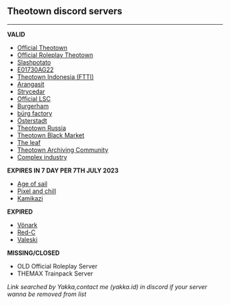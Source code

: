 ## Theotown discord servers
___
**VALID**

- [Official Theotown](https://discord.gg/theotown)
- [Official Roleplay Theotown](https://discord.gg/kXCgHWTxmh)
- [Slashpotato](https://discord.gg/KzzaRkGc2W)
- [E01730AG22](https://discord.gg/4m6rXbte7x)
- [Theotown Indonesia (FTTI)](https://discord.gg/WEgX6CA7Hs)
- [Arangasit](https://discord.gg/rC2hcw9RaC)
- [Strycedar](https://discord.gg/Qfe3UAhk8h)
- [Official LSC](https://discord.gg/qMSVMJ33WM)
- [Burgerham](https://discord.gg/s79HDCrSDe)
- [bürg factory](https://discord.gg/g8wEqHsU2K)
- [Österstadt](https://discord.gg/wM2GEuEDUq)
- [Theotown Russia](https://dsc.gg/rutheo)
- [Theotown Black Market](https://discord.gg/E7ZdwMNug7)
- [The leaf](https://discord.gg/FdNAZnwWd3)
- [Theotown Archiving Community](https://discord.gg/FnGGuwWatC)
- [Complex industry](https://discord.gg/9cxRBhkWmG)

**EXPIRES IN 7 DAY PER  7TH JULY 2023**

- [Age of sail](https://discord.gg/SB3ZQwka)
- [Pixel and chill](https://discord.gg/w59Ay8br)
- [Kamikazi](https://discord.gg/uwfB5kyP)

**EXPIRED**

- [Vönark](https://discord.gg/TJSjfuKDUv)
- [Red-C](https://discord.gg/DnDK5K7y)
- [Valeski](https://example.com)

**MISSING/CLOSED**

- OLD Official Roleplay Server
- THEMAX Trainpack Server


*Link searched by Yakka,contact me (yakka.id) in discord if your server wanna be removed from list*
